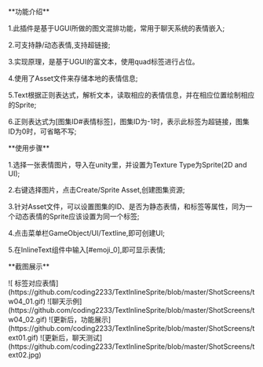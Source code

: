 ﻿<p>**功能介绍**</p>
<p>1.此插件是基于UGUI所做的图文混排功能，常用于聊天系统的表情嵌入;</p>
<p>2.可支持静/动态表情,支持超链接;</p>
<p>3.实现原理，是基于UGUI的富文本，使用quad标签进行占位。</p>
<p>4.使用了Asset文件来存储本地的表情信息;</p>
<p>5.Text根据正则表达式，解析文本，读取相应的表情信息，并在相应位置绘制相应的Sprite;</p>
<p>6.正则表达式为[图集ID#表情标签]，图集ID为-1时，表示此标签为超链接，图集ID为0时，可省略不写;</p>
<p></p>
<p>**使用步骤**</p>
<p>1.选择一张表情图片，导入在unity里，并设置为Texture Type为Sprite(2D and UI);</p>
<p>2.右键选择图片，点击Create/Sprite Asset,创建图集资源;</p>
<p>3.针对Asset文件，可以设置图集的ID、是否为静态表情，和标签等属性，同为一个动态表情的Sprite应该设置为同一个标签;</p>
<p>4.点击菜单栏GameObject/UI/Textline,即可创建UI;</p>
<p>5.在InlineText组件中输入[#emoji_0],即可显示表情;</p>
<p></p>
<p>**截图展示**</p>
![ 标签对应表情](https://github.com/coding2233/TextInlineSprite/blob/master/ShotScreens/tw04_01.gif)
![聊天示例](https://github.com/coding2233/TextInlineSprite/blob/master/ShotScreens/tw04_02.gif)
![更新后，功能展示](https://github.com/coding2233/TextInlineSprite/blob/master/ShotScreens/text01.gif)
![更新后，聊天测试](https://github.com/coding2233/TextInlineSprite/blob/master/ShotScreens/text02.jpg)
